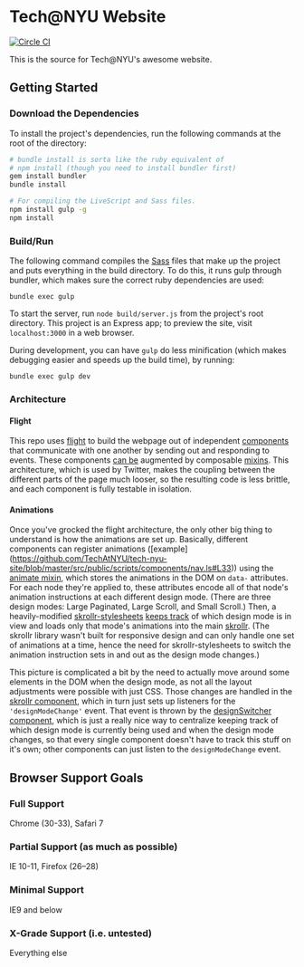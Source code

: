 # Tech@NYU Website

[![Circle CI](https://circleci.com/gh/TechAtNYU/tech-nyu-site/tree/master.svg?style=svg)](https://circleci.com/gh/TechAtNYU/tech-nyu-site/tree/master)

This is the source for Tech@NYU's awesome website.

## Getting Started
### Download the Dependencies
To install the project's dependencies, run the following commands at the root
of the directory:
```bash
# bundle install is sorta like the ruby equivalent of
# npm install (though you need to install bundler first)
gem install bundler
bundle install

# For compiling the LiveScript and Sass files.
npm install gulp -g
npm install
```

### Build/Run
The following command compiles the [Sass](http://sass-lang.com/) files that
make up the project and puts everything in the build directory. To do this, it
runs gulp through bundler, which makes sure the correct ruby dependencies are used:
```
bundle exec gulp
```

To start the server, run `node build/server.js` from the project's root
directory. This project is an Express app; to preview the site, visit
`localhost:3000` in a web browser.

During development, you can have `gulp` do less minification (which makes
debugging easier and speeds up the build time), by running:
```
bundle exec gulp dev
```

### Architecture
#### Flight
This repo uses [flight](https://github.com/flightjs/flight) to build the webpage out of independent [components](https://github.com/TechAtNYU/tech-nyu-site/tree/master/src/public/scripts/components) that communicate with one another by sending out and responding to events. These components [can be](https://github.com/flightjs/flight/blob/master/doc/mixin_api.md) augmented by composable [mixins](https://github.com/TechAtNYU/tech-nyu-site/blob/master/src/public/scripts/mixins.ls). This architecture, which is used by Twitter, makes the coupling between the different parts of the page much looser, so the resulting code is less brittle, and each component is fully testable in isolation.

#### Animations
Once you've grocked the flight architecture, the only other big thing to understand is how the animations are set up. Basically, different components can register animations ([example] (https://github.com/TechAtNYU/tech-nyu-site/blob/master/src/public/scripts/components/nav.ls#L33)) using the [animate mixin](https://github.com/TechAtNYU/tech-nyu-site/blob/master/src/public/scripts/mixins.ls#L43), which stores the animations in the DOM on `data-` attributes. For each node they're applied to, these attributes encode all of that node's animation instructions at each different design mode. (There are three design modes: Large Paginated, Large Scroll, and Small Scroll.) Then, a heavily-modified [skrollr-stylesheets](https://github.com/ethanresnick/skrollr-stylesheets/) [keeps track](https://github.com/ethanresnick/skrollr-stylesheets/blob/master/src/skrollr.stylesheets.js#L102) of which design mode is in view and loads only that mode's animations into the main [skrollr](https://github.com/Prinzhorn/skrollr). (The skrollr library wasn't built for responsive design and can only handle one set of animations at a time, hence the need for skrollr-stylesheets to switch the animation instruction sets in and out as the design mode changes.)

This picture is complicated a bit by the need to actually move around some elements in the DOM when the design mode, as not all the layout adjustments were possible with just CSS. Those changes are handled in the [skrollr component](https://github.com/TechAtNYU/tech-nyu-site/blob/master/src/public/scripts/components/skrollr.ls#L51), which in turn just sets up listeners for the `'designModeChange'` event. That event is thrown by the [designSwitcher component](https://github.com/TechAtNYU/tech-nyu-site/blob/master/src/public/scripts/components/designSwitcher.ls), which is just a really nice way to centralize keeping track of which design mode is currently being used and when the design mode changes, so that every single component doesn't have to track this stuff on it's own; other components can just listen to the `designModeChange` event.

## Browser Support Goals
### Full Support
Chrome (30-33), Safari 7

### Partial Support (as much as possible)
IE 10-11, Firefox (26–28)

### Minimal Support
IE9 and below

### X-Grade Support (i.e. untested)
Everything else
